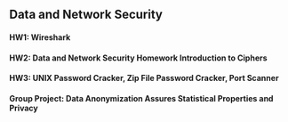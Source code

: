 ## Data and Network Security
#### HW1: Wireshark
#### HW2: Data and Network Security Homework Introduction to Ciphers
#### HW3: UNIX Password Cracker, Zip File Password Cracker, Port Scanner
#### Group Project: Data Anonymization Assures Statistical Properties and Privacy

